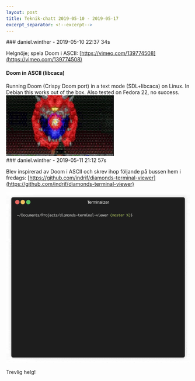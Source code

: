 ```yaml
---
layout: post
title: Teknik-chatt 2019-05-10 - 2019-05-17
excerpt_separator: <!--excerpt-->
---
```

<section class="message" markdown="1">
### daniel.winther - 2019-05-10 22:37 34s

Helgnöje; spela Doom i ASCII:
[https://vimeo.com/139774508](https://vimeo.com/139774508)

<div class="attachment"><h4>Doom in ASCII (libcaca)</h4><div class="text">Running Doom (Crispy Doom port) in a text mode (SDL+libcaca) on Linux. In Debian this works out of the box. Also tested on Fedora 22, no success.</div>
<a href="https://vimeo.com/139774508"><div class="linkdiv"><img src="/assets/blogAssets/Doom in ASCII (libcaca)" fallback="Doom in ASCII (libcaca)"/></div></a></div>
    
</section>
<section class="message" markdown="1">
### daniel.winther - 2019-05-11 21:12 57s

Blev inspirerad av Doom i ASCII och skrev ihop följande på bussen hem i fredags:
[https://github.com/indrif/diamonds-terminal-viewer](https://github.com/indrif/diamonds-terminal-viewer)

<div class="imageblock">
<a href="/assets/blogAssets/FJLBL7FJQ-demo.gif">
<img alt="demo.gif" src="/assets/blogAssets/FJLBL7FJQ-demo.gif"/>
</a></div>

     
Trevlig helg!

<!--excerpt-->
</section>